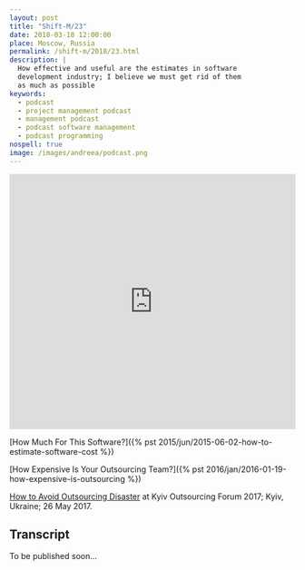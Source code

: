 ```yaml
---
layout: post
title: "Shift-M/23"
date: 2018-03-18 12:00:00
place: Moscow, Russia
permalink: /shift-m/2018/23.html
description: |
  How effective and useful are the estimates in software
  development industry; I believe we must get rid of them
  as much as possible
keywords:
  - podcast
  - project management podcast
  - management podcast
  - podcast software management
  - podcast programming
nospell: true
image: /images/andreea/podcast.png
---
```


<iframe width="100%" height="450" scrolling="no" frameborder="no" allow="autoplay" src="https://w.soundcloud.com/player/?url=https%3A//api.soundcloud.com/tracks/415421469%3Fsecret_token%3Ds-tzQEz&color=%23ff5500&auto_play=false&hide_related=false&show_comments=true&show_user=true&show_reposts=false&show_teaser=true&visual=true"></iframe>

[How Much For This Software?]({% pst 2015/jun/2015-06-02-how-to-estimate-software-cost %})

[How Expensive Is Your Outsourcing Team?]({% pst 2016/jan/2016-01-19-how-expensive-is-outsourcing %})

[How to Avoid Outsourcing Disaster](https://www.youtube.com/watch?v=DLk_5BmgTVk)
at Kyiv Outsourcing Forum 2017; Kyiv, Ukraine; 26 May 2017.

## Transcript

To be published soon...
